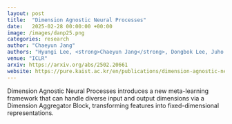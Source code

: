 ```yaml
---
layout: post
title:  "Dimension Agnostic Neural Processes"
date:   2025-02-28 00:00:00 +00:00
image: /images/danp25.png
categories: research
author: "Chaeyun Jang"
authors: "Hyungi Lee, <strong>Chaeyun Jang</strong>, Dongbok Lee, Juho Lee"
venue: "ICLR"  
arxiv: https://arxiv.org/abs/2502.20661  
website: https://pure.kaist.ac.kr/en/publications/dimension-agnostic-neural-processes/  
---
```

Dimension Agnostic Neural Processes introduces a new meta-learning framework that can handle diverse input and output dimensions via a Dimension Aggregator Block, transforming features into fixed-dimensional representations.